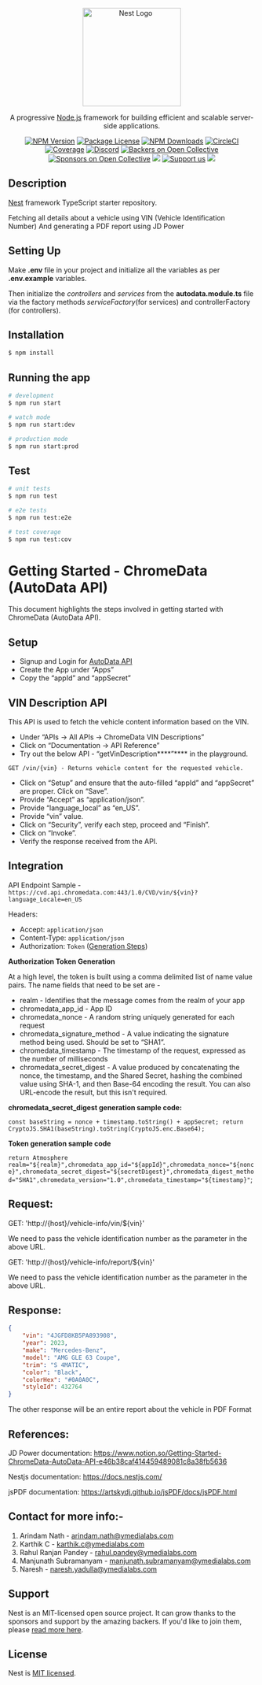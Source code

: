 <p align="center">
  <a href="http://nestjs.com/" target="blank"><img src="https://nestjs.com/img/logo-small.svg" width="200" alt="Nest Logo" /></a>
</p>

[circleci-image]: https://img.shields.io/circleci/build/github/nestjs/nest/master?token=abc123def456
[circleci-url]: https://circleci.com/gh/nestjs/nest

  <p align="center">A progressive <a href="http://nodejs.org" target="_blank">Node.js</a> framework for building efficient and scalable server-side applications.</p>
    <p align="center">
<a href="https://www.npmjs.com/~nestjscore" target="_blank"><img src="https://img.shields.io/npm/v/@nestjs/core.svg" alt="NPM Version" /></a>
<a href="https://www.npmjs.com/~nestjscore" target="_blank"><img src="https://img.shields.io/npm/l/@nestjs/core.svg" alt="Package License" /></a>
<a href="https://www.npmjs.com/~nestjscore" target="_blank"><img src="https://img.shields.io/npm/dm/@nestjs/common.svg" alt="NPM Downloads" /></a>
<a href="https://circleci.com/gh/nestjs/nest" target="_blank"><img src="https://img.shields.io/circleci/build/github/nestjs/nest/master" alt="CircleCI" /></a>
<a href="https://coveralls.io/github/nestjs/nest?branch=master" target="_blank"><img src="https://coveralls.io/repos/github/nestjs/nest/badge.svg?branch=master#9" alt="Coverage" /></a>
<a href="https://discord.gg/G7Qnnhy" target="_blank"><img src="https://img.shields.io/badge/discord-online-brightgreen.svg" alt="Discord"/></a>
<a href="https://opencollective.com/nest#backer" target="_blank"><img src="https://opencollective.com/nest/backers/badge.svg" alt="Backers on Open Collective" /></a>
<a href="https://opencollective.com/nest#sponsor" target="_blank"><img src="https://opencollective.com/nest/sponsors/badge.svg" alt="Sponsors on Open Collective" /></a>
  <a href="https://paypal.me/kamilmysliwiec" target="_blank"><img src="https://img.shields.io/badge/Donate-PayPal-ff3f59.svg"/></a>
    <a href="https://opencollective.com/nest#sponsor"  target="_blank"><img src="https://img.shields.io/badge/Support%20us-Open%20Collective-41B883.svg" alt="Support us"></a>
  <a href="https://twitter.com/nestframework" target="_blank"><img src="https://img.shields.io/twitter/follow/nestframework.svg?style=social&label=Follow"></a>
</p>
  <!--[![Backers on Open Collective](https://opencollective.com/nest/backers/badge.svg)](https://opencollective.com/nest#backer)
  [![Sponsors on Open Collective](https://opencollective.com/nest/sponsors/badge.svg)](https://opencollective.com/nest#sponsor)-->

## Description

[Nest](https://github.com/nestjs/nest) framework TypeScript starter repository.

Fetching all details about a vehicle using VIN (Vehicle Identification Number) And generating a PDF report using JD Power

## Setting Up

Make **.env** file in your project and initialize all the variables as per **.env.example** variables.

Then initialize the _controllers_ and _services_ from the **autodata.module.ts** file via the factory methods _serviceFactory_(for services) and controllerFactory (for controllers). 

## Installation

```bash
$ npm install
```

## Running the app

```bash
# development
$ npm run start

# watch mode
$ npm run start:dev

# production mode
$ npm run start:prod
```

## Test

```bash
# unit tests
$ npm run test

# e2e tests
$ npm run test:e2e

# test coverage
$ npm run test:cov
```


# Getting Started - ChromeData (AutoData API)

This document highlights the steps involved in getting started with ChromeData (AutoData API).

## Setup

- Signup and Login for [AutoData API](https://portal.chromedata.com/enterpriseapi/#/home/login)
- Create the App under “Apps”
- Copy the “appId” and “appSecret”

## VIN Description API

This API is used to fetch the vehicle content information based on the VIN.

- Under “APIs → All APIs → ChromeData VIN Descriptions”
- Click on “Documentation → API Reference”
- Try out the below API - “getVinDescription****”**** in the playground.

`GET /vin/{vin} - Returns vehicle content for the requested vehicle.`

- Click on “Setup” and ensure that the auto-filled “appId” and “appSecret” are proper. Click on “Save”.
- Provide “Accept” as “application/json”.
- Provide “language_local” as “en_US”.
- Provide “vin” value.
- Click on “Security”, verify each step, proceed and “Finish”.
- Click on “Invoke”.
- Verify the response received from the API.

## Integration

API Endpoint Sample - `https://cvd.api.chromedata.com:443/1.0/CVD/vin/${vin}?language_Locale=en_US`

Headers:

- Accept: `application/json`
- Content-Type: `application/json`
- Authorization: `Token` ([Generation Steps](https://www.notion.so/Getting-Started-ChromeData-AutoData-API-e46b38caf414459489081c8a38fb5636))

**Authorization Token Generation**

At a high level, the token is built using a comma delimited list of name value pairs. The name fields that need to be set are -

- realm - Identifies that the message comes from the realm of your app
- chromedata_app_id - App ID
- chromedata_nonce - A random string uniquely generated for each request
- chromedata_signature_method - A value indicating the signature method being used. Should be set to “SHA1”.
- chromedata_timestamp - The timestamp of the request, expressed as the number of milliseconds
- chromedata_secret_digest - A value produced by concatenating the nonce, the timestamp, and the Shared Secret, hashing the combined value using SHA-1, and then Base-64 encoding the result. You can also URL-encode the result, but this isn't required.

**chromedata_secret_digest generation sample code:**

`const baseString = nonce + timestamp.toString() + appSecret;
return CryptoJS.SHA1(baseString).toString(CryptoJS.enc.Base64);`

**Token generation sample code**

`return Atmosphere realm="${realm}",chromedata_app_id="${appId}",chromedata_nonce="${nonce}",chromedata_secret_digest="${secretDigest}",chromedata_digest_method="SHA1",chromedata_version="1.0",chromedata_timestamp="${timestamp}"`;


## Request:

GET: 'http://{host}/vehicle-info/vin/${vin}'

We need to pass the vehicle identification number as the parameter in the above URL.

GET: 'http://{host}/vehicle-info/report/${vin}'

We need to pass the vehicle identification number as the parameter in the above URL.

## Response:

```json
{
    "vin": "4JGFD8KB5PA893908",
    "year": 2023,
    "make": "Mercedes-Benz",
    "model": "AMG GLE 63 Coupe",
    "trim": "S 4MATIC",
    "color": "Black",
    "colorHex": "#0A0A0C",
    "styleId": 432764
}
```

The other response will be an entire report about the vehicle in PDF Format


## References:

JD Power documentation: https://www.notion.so/Getting-Started-ChromeData-AutoData-API-e46b38caf414459489081c8a38fb5636

Nestjs documentation: https://docs.nestjs.com/

jsPDF documentation: https://artskydj.github.io/jsPDF/docs/jsPDF.html

## Contact for more info:-

1. Arindam Nath - arindam.nath@ymedialabs.com
2. Karthik C - karthik.c@ymedialabs.com
3. Rahul Ranjan Pandey - rahul.pandey@ymedialabs.com
4. Manjunath Subramanyam - manjunath.subramanyam@ymedialabs.com
5. Naresh - naresh.yadulla@ymedialabs.com

## Support

Nest is an MIT-licensed open source project. It can grow thanks to the sponsors and support by the amazing backers. If you'd like to join them, please [read more here](https://docs.nestjs.com/support).


## License

Nest is [MIT licensed](LICENSE).
